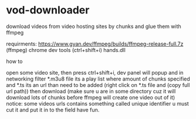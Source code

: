 # vod-downloader
download videos from video hosting sites by chunks and glue them with ffmpeg

requirments: https://www.gyan.dev/ffmpeg/builds/ffmpeg-release-full.7z (ffmpeg)
chrome dev tools (ctrl+shift+i)
hands.dll

how to

open some video site, then press ctrl+shift+i, dev panel will popup and in networking
filter *.m3u8 file its a play list where amount of chunks specified
and *.ts its an url than need to be added (right click on *.ts file and (copy full url path))
then download (make sure u are in some directory cuz it will download lots of chunks before ffmpeg will create one video out of it)
notice:
some videos urls contains something called unique identifier u must cut it and put it in to the field
have fun.
